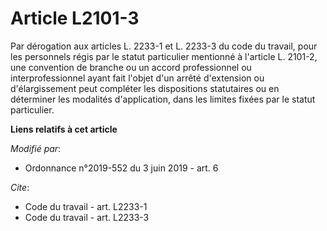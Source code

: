 # Article L2101-3

Par dérogation aux articles L. 2233-1 et L. 2233-3 du code du travail, pour les personnels régis par le statut particulier
mentionné à l'article L. 2101-2, une convention de branche ou un accord professionnel ou interprofessionnel ayant fait
l'objet d'un arrêté d'extension ou d'élargissement peut compléter les dispositions statutaires ou en déterminer les modalités
d'application, dans les limites fixées par le statut particulier.

**Liens relatifs à cet article**

_Modifié par_:

  - Ordonnance n°2019-552 du 3 juin 2019 - art. 6

_Cite_:

  - Code du travail - art. L2233-1
  - Code du travail - art. L2233-3
